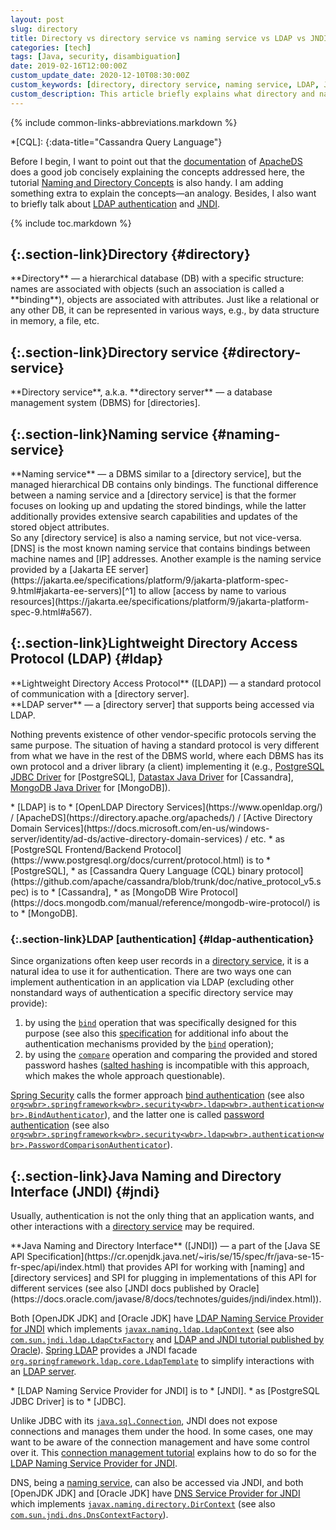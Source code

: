 ```yaml
---
layout: post
slug: directory
title: Directory vs directory service vs naming service vs LDAP vs JNDI
categories: [tech]
tags: [Java, security, disambiguation]
date: 2019-02-16T12:00:00Z
custom_update_date: 2020-12-10T08:30:00Z
custom_keywords: [directory, directory service, naming service, LDAP, JNDI]
custom_description: This article briefly explains what directory and naming services are, and how they can be accessed.
---
```

{% include common-links-abbreviations.markdown %}

[`bind`]: <https://www.rfc-editor.org/rfc/rfc4511#section-4.2>
[directories]: <#directory>
[directory service]: <#directory-service>
[directory services]: <#directory-service>
[directory server]: <#directory-service>
[naming service]: <#naming-service>
[LDAP server]: <#ldap>
[naming]: <#naming-service>
[PostgreSQL JDBC Driver]: <https://jdbc.postgresql.org/>
[Spring Security]: <https://spring.io/projects/spring-security>
[Java Naming and Directory Interface (JNDI)]: <https://cr.openjdk.java.net/~iris/se/15/spec/fr/java-se-15-fr-spec/api/java.naming/module-summary.html>
[JNDI]: <https://cr.openjdk.java.net/~iris/se/15/spec/fr/java-se-15-fr-spec/api/java.naming/module-summary.html>
[LDAP Naming Service Provider for JNDI]: <https://docs.oracle.com/javase/8/docs/technotes/guides/jndi/jndi-ldap.html>
[JDBC]: <https://cr.openjdk.java.net/~iris/se/15/spec/fr/java-se-15-fr-spec/api/java.sql/module-summary.html>

*[CQL]:
{:data-title="Cassandra Query Language"}

Before I begin, I want to point out that the [documentation](https://directory.apache.org/apacheds/basic-ug/1.2-some-background.html)
of [ApacheDS](https://directory.apache.org/apacheds/) does a good job concisely explaining the concepts addressed here,
the tutorial [Naming and Directory Concepts](https://docs.oracle.com/javase/tutorial/jndi/concepts/index.html)
is also handy. I am adding something extra to explain the concepts&mdash;an analogy.
Besides, I also want to briefly talk about [LDAP authentication](#ldap-authentication) and [JNDI](#jndi).

{% include toc.markdown %}

## [](#directory){:.section-link}Directory {#directory}
<div class="info-block" markdown="1">
**Directory** &mdash; a hierarchical database (DB) with a specific structure: names are associated with objects (such an association is called a **binding**),
objects are associated with attributes. Just like a relational or any other DB, it can be represented in various ways,
e.g., by data structure in memory, a file, etc.
</div>

## [](#directory-service){:.section-link}Directory service {#directory-service}
<div class="info-block" markdown="1">
**Directory service**, a.k.a. **directory server** &mdash; a database management system (DBMS) for [directories].
</div>

## [](#naming-service){:.section-link}Naming service {#naming-service}
<div class="info-block" markdown="1">
**Naming service** &mdash; a DBMS similar to a [directory service], but the managed hierarchical DB contains only bindings.
The functional difference between a naming service and a [directory service] is that the former focuses on looking up and updating the stored bindings,
while the latter additionally provides extensive search capabilities and updates of the stored object attributes.
</div>
So any [directory service] is also a naming service, but not vice-versa.
[DNS] is the most known naming service that contains bindings between machine names and [IP] addresses.
Another example is the naming service provided by a
[Jakarta EE server](https://jakarta.ee/specifications/platform/9/jakarta-platform-spec-9.html#jakarta-ee-servers)<!-- -->[^1]
to allow [access by name to various resources](https://jakarta.ee/specifications/platform/9/jakarta-platform-spec-9.html#a567).

## [](#ldap){:.section-link}Lightweight Directory Access Protocol (LDAP) {#ldap}
<div class="info-block" markdown="1">
**Lightweight Directory Access Protocol** ([LDAP]) &mdash; a standard protocol of communication with a [directory server].
</div>

<div class="info-block" markdown="1">
**LDAP server** &mdash; a [directory server] that supports being accessed via LDAP.
</div>

Nothing prevents existence of other vendor-specific protocols serving the same purpose.
The situation of having a standard protocol is very different from what we have in the rest of the DBMS world,
where each DBMS has its own protocol and a driver library (a client) implementing it
(e.g.,
[PostgreSQL JDBC Driver] for [PostgreSQL],
[Datastax Java Driver](https://docs.datastax.com/en/developer/java-driver/) for [Cassandra],
[MongoDB Java Driver](https://docs.mongodb.com/drivers/java) for [MongoDB]).

<div class="info-block" markdown="1">
* [LDAP] is to
  * [OpenLDAP Directory Services](https://www.openldap.org/) /
  [ApacheDS](https://directory.apache.org/apacheds/) /
  [Active Directory Domain Services](https://docs.microsoft.com/en-us/windows-server/identity/ad-ds/active-directory-domain-services) / etc.
* as [PostgreSQL Frontend/Backend Protocol](https://www.postgresql.org/docs/current/protocol.html) is to
  * [PostgreSQL],
* as [Cassandra Query Language (CQL) binary protocol](https://github.com/apache/cassandra/blob/trunk/doc/native_protocol_v5.spec) is to
  * [Cassandra],
* as [MongoDB Wire Protocol](https://docs.mongodb.com/manual/reference/mongodb-wire-protocol/) is to
  * [MongoDB].
</div>

### [](#ldap-authentication){:.section-link}LDAP [authentication] {#ldap-authentication}
Since organizations often keep user records in a [directory service], it is a natural idea to use it for authentication.
There are two ways one can implement authentication in an application via LDAP
(excluding other nonstandard ways of authentication a specific directory service may provide):
1. by using the [`bind`] operation that was specifically designed for this purpose
   (see also this [specification](https://www.rfc-editor.org/rfc/rfc4513#section-5) for additional info about the authentication mechanisms provided by the [`bind`] operation);
2. by using the [`compare`](https://www.rfc-editor.org/rfc/rfc4511#section-4.10) operation and comparing the provided and stored password hashes
([salted hashing](https://docs.spring.io/spring-security/site/docs/current/api/org/springframework/security/crypto/bcrypt/BCrypt.html)
is incompatible with this approach, which makes the whole approach questionable).

[Spring Security] calls the former approach
[bind authentication](https://docs.spring.io/spring-security/site/docs/current/reference/html5/#servlet-authentication-ldap-bind)
(see also [`org<wbr>.springframework<wbr>.security<wbr>.ldap<wbr>.authentication<wbr>.BindAuthenticator`](https://docs.spring.io/spring-security/site/docs/current/api/org/springframework/security/ldap/authentication/BindAuthenticator.html)),
and the latter one is called
[password authentication](https://docs.spring.io/spring-security/site/docs/current/reference/html5/#servlet-authentication-ldap-pwd)
(see also [`org<wbr>.springframework<wbr>.security<wbr>.ldap<wbr>.authentication<wbr>.PasswordComparisonAuthenticator`](https://docs.spring.io/spring-security/site/docs/current/api/org/springframework/security/ldap/authentication/PasswordComparisonAuthenticator.html)).

## [](#jndi){:.section-link}Java Naming and Directory Interface (JNDI) {#jndi}
Usually, authentication is not the only thing that an application wants, and other interactions with a [directory service] may be required.
<div class="info-block" markdown="1">
**Java Naming and Directory Interface** ([JNDI]) &mdash;
a part of the [Java SE API Specification](https://cr.openjdk.java.net/~iris/se/15/spec/fr/java-se-15-fr-spec/api/index.html)
that provides API for working with [naming] and [directory services] and SPI for plugging in implementations of this API for different services
(see also [JNDI docs published by Oracle](https://docs.oracle.com/javase/8/docs/technotes/guides/jndi/index.html)).
</div>

Both [OpenJDK JDK] and [Oracle JDK] have [LDAP Naming Service Provider for JNDI](https://docs.oracle.com/javase/8/docs/technotes/guides/jndi/jndi-ldap.html)
which implements [`javax.naming.ldap.LdapContext`](https://cr.openjdk.java.net/~iris/se/15/spec/fr/java-se-15-fr-spec/api/java.naming/javax/naming/ldap/LdapContext.html)
(see also [`com.sun.jndi.ldap.LdapCtxFactory`](https://github.com/openjdk/jdk/blob/master/src/java.naming/share/classes/com/sun/jndi/ldap/LdapCtxFactory.java)
and [LDAP and JNDI tutorial published by Oracle](https://docs.oracle.com/javase/tutorial/jndi/ldap/index.html)).
[Spring LDAP](https://spring.io/projects/spring-ldap) provides a JNDI facade
[`org.springframework.ldap.core.LdapTemplate`](https://docs.spring.io/spring-ldap/docs/current/apidocs/org/springframework/ldap/core/LdapTemplate.html) 
to simplify interactions with an [LDAP server].

<div class="info-block" markdown="1">
* [LDAP Naming Service Provider for JNDI] is to
  * [JNDI].
* as [PostgreSQL JDBC Driver] is to
  * [JDBC].
</div>

Unlike JDBC with its [`java.sql.Connection`](https://cr.openjdk.java.net/~iris/se/15/spec/fr/java-se-15-fr-spec/api/java.sql/java/sql/Connection.html),
JNDI does not expose connections and manages them under the hood. In some cases, one may want to be aware of the connection management
and have some control over it. This [connection management tutorial](https://docs.oracle.com/javase/tutorial/jndi/ldap/connect.html) 
explains how to do so for the [LDAP Naming Service Provider for JNDI].

DNS, being a [naming service], can also be accessed via JNDI, and both [OpenJDK JDK] and [Oracle JDK]
have [DNS Service Provider for JNDI](https://docs.oracle.com/javase/8/docs/technotes/guides/jndi/jndi-dns.html)
which implements [`javax.naming.directory.DirContext`](https://cr.openjdk.java.net/~iris/se/15/spec/fr/java-se-15-fr-spec/api/java.naming/javax/naming/directory/DirContext.html)
(see also [`com.sun.jndi.dns.DnsContextFactory`](https://github.com/openjdk/jdk/blob/master/src/jdk.naming.dns/share/classes/com/sun/jndi/dns/DnsContextFactory.java)).

[^1]: A [Jakarta EE server](https://jakarta.ee/specifications/platform/9/jakarta-platform-spec-9.html#jakarta-ee-servers) is a runtime portion of
    a [Jakarta EE product](https://jakarta.ee/specifications/platform/9/jakarta-platform-spec-9.html#flexibility-of-product-requirements),
    and is analogue of a [Java EE server](https://javaee.github.io/tutorial/overview005.html#BNABR), a.k.a. application server
    ([Jakarta EE](https://jakarta.ee/about/) is a successor of [Java EE](https://javaee.github.io/javaee-spec/)).
    See this [footnote]({% post_url 2019-05-06-make-app-behavior-consistent %}#fn:1) for more info about Java platform.
